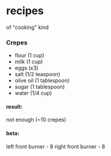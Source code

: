 # recipes
of "cooking" kind

### Crepes

- flour (1 cup)
- milk (1 cup)
- eggs (x3)
- salt (1/2 teaspoon)
- olive oil (1 tablespoon)
- sugar (1 tablespoon)
- water (1/4 cup)

#### result:
not enough (~10 crepes)

#### beta:
left front burner - 8
right front burner - 8




